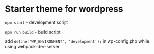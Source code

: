 Starter theme for wordpress
=======
```npm start``` - development script

```npm run build``` - build script

add ```define('WP_ENVIRONMENT', 'development');``` in wp-config.php 
while using webpack-dev-server